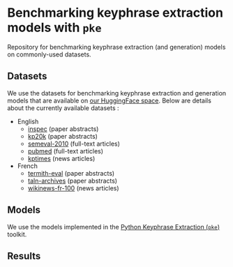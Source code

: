 # Benchmarking keyphrase extraction models with `pke`

Repository for benchmarking keyphrase extraction (and generation) models
on commonly-used datasets.

## Datasets

We use the datasets for benchmarking keyphrase extraction and generation
models that are available on [our HuggingFace space](https://huggingface.co/taln-ls2n).
Below are details about the currently available datasets :

- English
  - [inspec](https://huggingface.co/datasets/taln-ls2n/inspec) (paper abstracts)
  - [kp20k](https://huggingface.co/datasets/taln-ls2n/kp20k) (paper abstracts)
  - [semeval-2010](https://huggingface.co/datasets/taln-ls2n/semeval-2010) (full-text articles)
  - [pubmed](https://huggingface.co/datasets/taln-ls2n/pubmed) (full-text articles)
  - [kptimes](https://huggingface.co/datasets/taln-ls2n/kptimes) (news articles)
- French
  - [termith-eval](https://huggingface.co/datasets/taln-ls2n/termith-eval) (paper abstracts)
  - [taln-archives](https://huggingface.co/datasets/taln-ls2n/taln-archives) (paper abstracts)
  - [wikinews-fr-100](https://huggingface.co/datasets/taln-ls2n/wikinews-fr-100) (news articles)

## Models

We use the models implemented in the [Python Keyphrase Extraction (`pke`)](https://github.com/boudinfl/pke) toolkit.

## Results